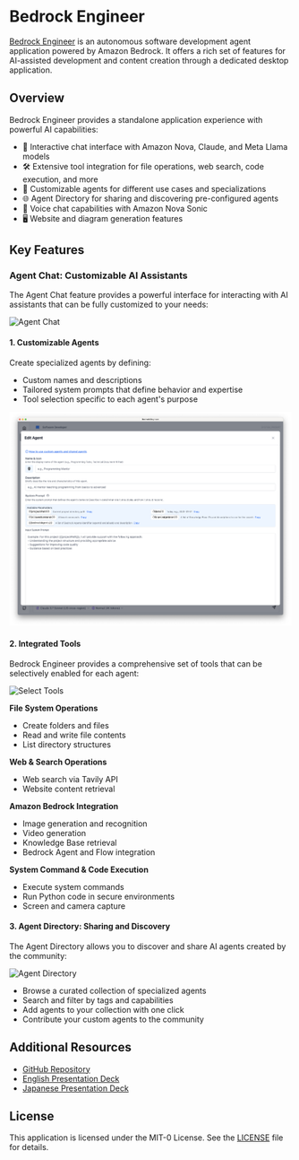 # Bedrock Engineer

[Bedrock Engineer](https://github.com/aws-samples/bedrock-engineer) is an autonomous software development agent application powered by Amazon Bedrock. It offers a rich set of features for AI-assisted development and content creation through a dedicated desktop application.

## Overview

Bedrock Engineer provides a standalone application experience with powerful AI capabilities:

- 💬 Interactive chat interface with Amazon Nova, Claude, and Meta Llama models
- 🛠️ Extensive tool integration for file operations, web search, code execution, and more
- 🧠 Customizable agents for different use cases and specializations
- 🌐 Agent Directory for sharing and discovering pre-configured agents
- 🎤 Voice chat capabilities with Amazon Nova Sonic
- 🖥️ Website and diagram generation features

## Key Features

### Agent Chat: Customizable AI Assistants

The Agent Chat feature provides a powerful interface for interacting with AI assistants that can be fully customized to your needs:

![Agent Chat](https://raw.githubusercontent.com/aws-samples/bedrock-engineer/main/assets/agent-chat-diagram.png)

#### 1. Customizable Agents

Create specialized agents by defining:
- Custom names and descriptions
- Tailored system prompts that define behavior and expertise
- Tool selection specific to each agent's purpose

![Custom Agents](https://raw.githubusercontent.com/aws-samples/bedrock-engineer/main/assets/custom-agents.png)

#### 2. Integrated Tools

Bedrock Engineer provides a comprehensive set of tools that can be selectively enabled for each agent:

![Select Tools](https://raw.githubusercontent.com/aws-samples/bedrock-engineer/main/assets/select-tools.png)

**File System Operations**
- Create folders and files
- Read and write file contents
- List directory structures

**Web & Search Operations**
- Web search via Tavily API
- Website content retrieval

**Amazon Bedrock Integration**
- Image generation and recognition
- Video generation
- Knowledge Base retrieval
- Bedrock Agent and Flow integration

**System Command & Code Execution**
- Execute system commands
- Run Python code in secure environments
- Screen and camera capture

#### 3. Agent Directory: Sharing and Discovery

The Agent Directory allows you to discover and share AI agents created by the community:

![Agent Directory](https://raw.githubusercontent.com/aws-samples/bedrock-engineer/main/assets/agent-directory.png)

- Browse a curated collection of specialized agents
- Search and filter by tags and capabilities
- Add agents to your collection with one click
- Contribute your custom agents to the community

## Additional Resources

- [GitHub Repository](https://github.com/aws-samples/bedrock-engineer)
- [English Presentation Deck](https://speakerdeck.com/gawa/introducing-bedrock-engineer-en)
- [Japanese Presentation Deck](https://speakerdeck.com/gawa/introducing-bedrock-engineer)

## License

This application is licensed under the MIT-0 License. See the [LICENSE](https://github.com/aws-samples/bedrock-engineer/blob/main/LICENSE) file for details.
